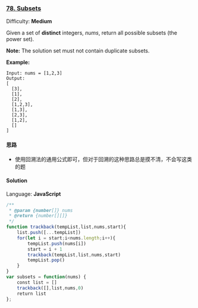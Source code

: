 ### [78\. Subsets](https://leetcode.com/problems/subsets/)

Difficulty: **Medium**


Given a set of **distinct** integers, _nums_, return all possible subsets (the power set).

**Note:** The solution set must not contain duplicate subsets.

**Example:**

```
Input: nums = [1,2,3]
Output:
[
  [3],
  [1],
  [2],
  [1,2,3],
  [1,3],
  [2,3],
  [1,2],
  []
]
```
#### 思路
* 使用回溯法的通用公式即可，但对于回溯的这种思路总是摸不清，不会写这类的题


#### Solution

Language: **JavaScript**

```javascript
/**
 * @param {number[]} nums
 * @return {number[][]}
 */
function trackback(tempList,list,nums,start){
    list.push([...tempList])
    for(let i = start;i<nums.length;i++){
        tempList.push(nums[i])
        start = i + 1
        trackback(tempList,list,nums,start)
        tempList.pop()
    }
}
var subsets = function(nums) {
    const list = []
    trackback([],list,nums,0)
    return list
};
```
